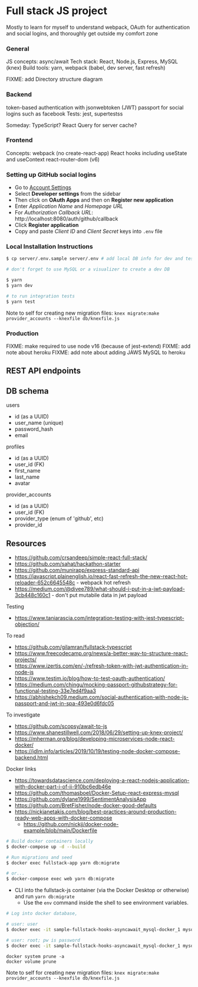 # Full stack JS project

Mostly to learn for myself to understand webpack, OAuth for authentication and social logins, and thoroughly get outside my comfort zone

### General

JS concepts: async/await
Tech stack: React, Node.js, Express, MySQL (knex)
Build tools: yarn, webpack (babel, dev server, fast refresh)

FIXME: add Directory structure diagram

### Backend

token-based authentication with jsonwebtoken (JWT)
passport for social logins such as facebook
Tests: jest, supertestss

Someday: TypeScript? React Query for server cache?

### Frontend

Concepts:
webpack (no create-react-app)
React hooks including useState and useContext
react-router-dom (v6)

### Setting up GitHub social logins

- Go to <a href="https://github.com/settings/profile" target="_blank">Account Settings</a>
- Select **Developer settings** from the sidebar
- Then click on **OAuth Apps** and then on **Register new application**
- Enter _Application Name_ and _Homepage URL_
- For _Authorization Callback URL_: http://localhost:8080/auth/github/callback
- Click **Register application**
- Copy and paste _Client ID_ and _Client Secret_ keys into `.env` file

### Local Installation Instructions

```zsh
$ cp server/.env.sample server/.env # add local DB info for dev and test environments

# don't forget to use MySQL or a visualizer to create a dev DB

$ yarn
$ yarn dev

# to run integration tests
$ yarn test
```

Note to self for creating new migration files:
`knex migrate:make provider_accounts --knexfile db/knexfile.js`

### Production

FIXME: make required to use node v16 (because of jest-extend)
FIXME: add note about heroku
FIXME: add note about adding JAWS MySQL to heroku

## REST API endpoints

## DB schema

users

- id (as a UUID)
- user_name (unique)
- password_hash
- email

profiles

- id (as a UUID)
- user_id (FK)
- first_name
- last_name
- avatar

provider_accounts

- id (as a UUID)
- user_id (FK)
- provider_type (enum of 'github', etc)
- provider_id

## Resources

- https://github.com/crsandeep/simple-react-full-stack/
- https://github.com/sahat/hackathon-starter
- https://github.com/munirapp/express-standard-api
- https://javascript.plainenglish.io/react-fast-refresh-the-new-react-hot-reloader-652c6645548c - webpack hot refresh
- https://medium.com/@divee789/what-should-i-put-in-a-jwt-payload-3cb448c160c1 - don't put mutabile data in jwt payload

Testing

- https://www.taniarascia.com/integration-testing-with-jest-typescript-objection/

To read

- https://github.com/gilamran/fullstack-typescript
- https://www.freecodecamp.org/news/a-better-way-to-structure-react-projects/
- https://www.izertis.com/en/-/refresh-token-with-jwt-authentication-in-node-js
- https://www.testim.io/blog/how-to-test-oauth-authentication/
- https://medium.com/chingu/mocking-passport-githubstrategy-for-functional-testing-33e7ed4f9aa3
- https://abhishekch09.medium.com/social-authentication-with-node-js-passport-and-jwt-in-spa-493e0d6fdc05

To investigate

- https://github.com/scopsy/await-to-js
- https://www.shanestillwell.com/2018/06/29/setting-up-knex-project/
- https://mherman.org/blog/developing-microservices-node-react-docker/
- https://jdlm.info/articles/2019/10/19/testing-node-docker-compose-backend.html

Docker links

- https://towardsdatascience.com/deploying-a-react-nodejs-application-with-docker-part-i-of-ii-910bc6edb46e
- https://github.com/thomasboel/Docker-Setup-react-express-mysql
- https://github.com/dylane1999/SentimentAnalysisApp
- https://github.com/BretFisher/node-docker-good-defaults
- https://nickjanetakis.com/blog/best-practices-around-production-ready-web-apps-with-docker-compose
  - https://github.com/nickjj/docker-node-example/blob/main/Dockerfile

```bash
# Build docker containers locally
$ docker-compose up -d --build

# Run migrations and seed
$ docker exec fullstack-app yarn db:migrate

# or...
$ docker-compose exec web yarn db:migrate
```

- CLI into the fullstack-js container (via the Docker Desktop or otherwise) and run `yarn db:migrate`
  - Use the `env` command inside the shell to see environment variables.

```bash
# Log into docker database,

# user: user
$ docker exec -it sample-fullstack-hooks-asyncawait_mysql-docker_1 mysql -h mysql-docker -u user -p

# user: root; pw is password
$ docker exec -it sample-fullstack-hooks-asyncawait_mysql-docker_1 mysql -h mysql-docker -u root -p
```

```
docker system prune -a
docker volume prune
```

Note to self for creating new migration files:
`knex migrate:make provider_accounts --knexfile db/knexfile.js`
